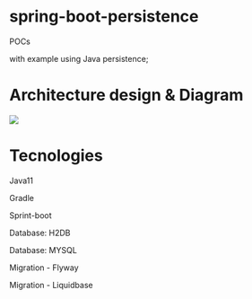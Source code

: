 # spring-boot-persistence


<p>POCs</p> with example using Java persistence;

# Architecture design & Diagram
  
  <img src="persistence-jpa.png"/>

# Tecnologies

<p>Java11</p>
<p>Gradle</p>
<p>Sprint-boot</p>

<p>Database: H2DB</p>
<p>Database: MYSQL</p>

<p>Migration - Flyway</p>
<p>Migration - Liquidbase</p>
